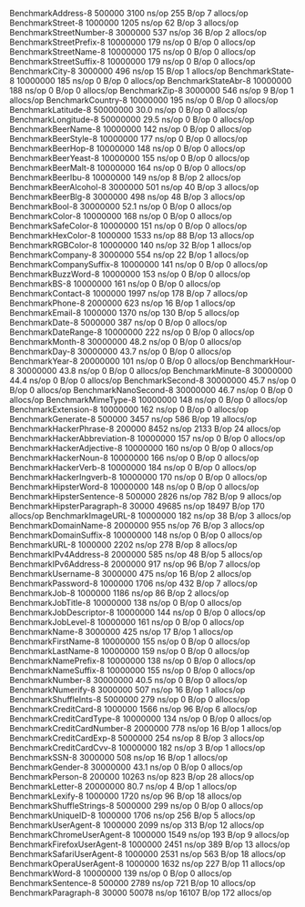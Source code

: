 BenchmarkAddress-8              	  500000	      3100 ns/op	     255 B/op	       7 allocs/op
BenchmarkStreet-8               	 1000000	      1205 ns/op	      62 B/op	       3 allocs/op
BenchmarkStreetNumber-8         	 3000000	       537 ns/op	      36 B/op	       2 allocs/op
BenchmarkStreetPrefix-8         	10000000	       179 ns/op	       0 B/op	       0 allocs/op
BenchmarkStreetName-8           	10000000	       175 ns/op	       0 B/op	       0 allocs/op
BenchmarkStreetSuffix-8         	10000000	       179 ns/op	       0 B/op	       0 allocs/op
BenchmarkCity-8                 	 3000000	       496 ns/op	      15 B/op	       1 allocs/op
BenchmarkState-8                	10000000	       185 ns/op	       0 B/op	       0 allocs/op
BenchmarkStateAbr-8             	10000000	       188 ns/op	       0 B/op	       0 allocs/op
BenchmarkZip-8                  	 3000000	       546 ns/op	       9 B/op	       1 allocs/op
BenchmarkCountry-8              	10000000	       195 ns/op	       0 B/op	       0 allocs/op
BenchmarkLatitude-8             	50000000	        30.0 ns/op	       0 B/op	       0 allocs/op
BenchmarkLongitude-8            	50000000	        29.5 ns/op	       0 B/op	       0 allocs/op
BenchmarkBeerName-8             	10000000	       142 ns/op	       0 B/op	       0 allocs/op
BenchmarkBeerStyle-8            	10000000	       177 ns/op	       0 B/op	       0 allocs/op
BenchmarkBeerHop-8              	10000000	       148 ns/op	       0 B/op	       0 allocs/op
BenchmarkBeerYeast-8            	10000000	       155 ns/op	       0 B/op	       0 allocs/op
BenchmarkBeerMalt-8             	10000000	       164 ns/op	       0 B/op	       0 allocs/op
BenchmarkBeerIbu-8              	10000000	       149 ns/op	       8 B/op	       2 allocs/op
BenchmarkBeerAlcohol-8          	 3000000	       501 ns/op	      40 B/op	       3 allocs/op
BenchmarkBeerBlg-8              	 3000000	       498 ns/op	      48 B/op	       3 allocs/op
BenchmarkBool-8                 	30000000	        52.1 ns/op	       0 B/op	       0 allocs/op
BenchmarkColor-8                	10000000	       168 ns/op	       0 B/op	       0 allocs/op
BenchmarkSafeColor-8            	10000000	       151 ns/op	       0 B/op	       0 allocs/op
BenchmarkHexColor-8             	 1000000	      1533 ns/op	      88 B/op	      13 allocs/op
BenchmarkRGBColor-8             	10000000	       140 ns/op	      32 B/op	       1 allocs/op
BenchmarkCompany-8              	 3000000	       554 ns/op	      22 B/op	       1 allocs/op
BenchmarkCompanySuffix-8        	10000000	       141 ns/op	       0 B/op	       0 allocs/op
BenchmarkBuzzWord-8             	10000000	       153 ns/op	       0 B/op	       0 allocs/op
BenchmarkBS-8                   	10000000	       161 ns/op	       0 B/op	       0 allocs/op
BenchmarkContact-8              	 1000000	      1997 ns/op	     178 B/op	       7 allocs/op
BenchmarkPhone-8                	 2000000	       623 ns/op	      16 B/op	       1 allocs/op
BenchmarkEmail-8                	 1000000	      1370 ns/op	     130 B/op	       5 allocs/op
BenchmarkDate-8                 	 5000000	       387 ns/op	       0 B/op	       0 allocs/op
BenchmarkDateRange-8            	10000000	       222 ns/op	       0 B/op	       0 allocs/op
BenchmarkMonth-8                	30000000	        48.2 ns/op	       0 B/op	       0 allocs/op
BenchmarkDay-8                  	30000000	        43.7 ns/op	       0 B/op	       0 allocs/op
BenchmarkYear-8                 	20000000	       101 ns/op	       0 B/op	       0 allocs/op
BenchmarkHour-8                 	30000000	        43.8 ns/op	       0 B/op	       0 allocs/op
BenchmarkMinute-8               	30000000	        44.4 ns/op	       0 B/op	       0 allocs/op
BenchmarkSecond-8               	30000000	        45.7 ns/op	       0 B/op	       0 allocs/op
BenchmarkNanoSecond-8           	30000000	        46.7 ns/op	       0 B/op	       0 allocs/op
BenchmarkMimeType-8             	10000000	       148 ns/op	       0 B/op	       0 allocs/op
BenchmarkExtension-8            	10000000	       162 ns/op	       0 B/op	       0 allocs/op
BenchmarkGenerate-8             	  500000	      3457 ns/op	     586 B/op	      19 allocs/op
BenchmarkHackerPhrase-8         	  200000	      8452 ns/op	    2133 B/op	      24 allocs/op
BenchmarkHackerAbbreviation-8   	10000000	       157 ns/op	       0 B/op	       0 allocs/op
BenchmarkHackerAdjective-8      	10000000	       160 ns/op	       0 B/op	       0 allocs/op
BenchmarkHackerNoun-8           	10000000	       166 ns/op	       0 B/op	       0 allocs/op
BenchmarkHackerVerb-8           	10000000	       184 ns/op	       0 B/op	       0 allocs/op
BenchmarkHackerIngverb-8        	10000000	       170 ns/op	       0 B/op	       0 allocs/op
BenchmarkHipsterWord-8          	10000000	       148 ns/op	       0 B/op	       0 allocs/op
BenchmarkHipsterSentence-8      	  500000	      2826 ns/op	     782 B/op	       9 allocs/op
BenchmarkHipsterParagraph-8     	   30000	     49685 ns/op	   18497 B/op	     170 allocs/op
BenchmarkImageURL-8             	10000000	       182 ns/op	      38 B/op	       3 allocs/op
BenchmarkDomainName-8           	 2000000	       955 ns/op	      76 B/op	       3 allocs/op
BenchmarkDomainSuffix-8         	10000000	       148 ns/op	       0 B/op	       0 allocs/op
BenchmarkURL-8                  	 1000000	      2202 ns/op	     278 B/op	       8 allocs/op
BenchmarkIPv4Address-8          	 2000000	       585 ns/op	      48 B/op	       5 allocs/op
BenchmarkIPv6Address-8          	 2000000	       917 ns/op	      96 B/op	       7 allocs/op
BenchmarkUsername-8             	 3000000	       475 ns/op	      16 B/op	       2 allocs/op
BenchmarkPassword-8             	 1000000	      1706 ns/op	     432 B/op	       7 allocs/op
BenchmarkJob-8                  	 1000000	      1186 ns/op	      86 B/op	       2 allocs/op
BenchmarkJobTitle-8             	10000000	       138 ns/op	       0 B/op	       0 allocs/op
BenchmarkJobDescriptor-8        	10000000	       144 ns/op	       0 B/op	       0 allocs/op
BenchmarkJobLevel-8             	10000000	       161 ns/op	       0 B/op	       0 allocs/op
BenchmarkName-8                 	 3000000	       425 ns/op	      17 B/op	       1 allocs/op
BenchmarkFirstName-8            	10000000	       155 ns/op	       0 B/op	       0 allocs/op
BenchmarkLastName-8             	10000000	       159 ns/op	       0 B/op	       0 allocs/op
BenchmarkNamePrefix-8           	10000000	       138 ns/op	       0 B/op	       0 allocs/op
BenchmarkNameSuffix-8           	10000000	       155 ns/op	       0 B/op	       0 allocs/op
BenchmarkNumber-8               	30000000	        40.5 ns/op	       0 B/op	       0 allocs/op
BenchmarkNumerify-8             	 3000000	       507 ns/op	      16 B/op	       1 allocs/op
BenchmarkShuffleInts-8          	 5000000	       279 ns/op	       0 B/op	       0 allocs/op
BenchmarkCreditCard-8           	 1000000	      1566 ns/op	      96 B/op	       6 allocs/op
BenchmarkCreditCardType-8       	10000000	       134 ns/op	       0 B/op	       0 allocs/op
BenchmarkCreditCardNumber-8     	 2000000	       778 ns/op	      16 B/op	       1 allocs/op
BenchmarkCreditCardExp-8        	 5000000	       254 ns/op	       8 B/op	       3 allocs/op
BenchmarkCreditCardCvv-8        	10000000	       182 ns/op	       3 B/op	       1 allocs/op
BenchmarkSSN-8                  	 3000000	       508 ns/op	      16 B/op	       1 allocs/op
BenchmarkGender-8               	30000000	        43.1 ns/op	       0 B/op	       0 allocs/op
BenchmarkPerson-8               	  200000	     10263 ns/op	     823 B/op	      28 allocs/op
BenchmarkLetter-8               	20000000	        80.7 ns/op	       4 B/op	       1 allocs/op
BenchmarkLexify-8               	 1000000	      1720 ns/op	      96 B/op	      18 allocs/op
BenchmarkShuffleStrings-8       	 5000000	       299 ns/op	       0 B/op	       0 allocs/op
BenchmarkUniqueID-8             	 1000000	      1706 ns/op	     256 B/op	       5 allocs/op
BenchmarkUserAgent-8            	 1000000	      2099 ns/op	     313 B/op	      12 allocs/op
BenchmarkChromeUserAgent-8      	 1000000	      1549 ns/op	     193 B/op	       9 allocs/op
BenchmarkFirefoxUserAgent-8     	 1000000	      2451 ns/op	     389 B/op	      13 allocs/op
BenchmarkSafariUserAgent-8      	 1000000	      2531 ns/op	     563 B/op	      18 allocs/op
BenchmarkOperaUserAgent-8       	 1000000	      1632 ns/op	     227 B/op	      11 allocs/op
BenchmarkWord-8                 	10000000	       139 ns/op	       0 B/op	       0 allocs/op
BenchmarkSentence-8             	  500000	      2789 ns/op	     721 B/op	      10 allocs/op
BenchmarkParagraph-8            	   30000	     50078 ns/op	   16107 B/op	     172 allocs/op